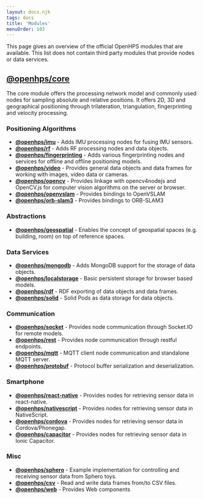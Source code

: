 ```yaml
---
layout: docs.njk
tags: docs
title: 'Modules'
menuOrder: 103
---
```

This page gives an overview of the official OpenHPS modules that are available. This list does not contain third party modules that provide nodes or data services.

## [@openhps/core](/docs/core/)
The core module offers the processing network model and commonly used nodes for sampling absolute and relative positions. It offers 2D, 3D and geographical positioning through trilateration, triangulation, fingerprinting and velocity processing.

### Positioning Algorithms
- **[@openhps/imu](/docs/imu/)** - Adds IMU processing nodes for fusing IMU sensors.
- **[@openhps/rf](/docs/rf/)** - Adds RF processing nodes and data objects.
- **[@openhps/fingerprinting](/docs/fingerprinting/)** - Adds various fingerprinting nodes and services for offline and offline positioning models.
- **[@openhps/video](/docs/video/)** - Provides general data objects and data frames for working with images, video data or cameras.
- **[@openhps/opencv](/docs/opencv/)** - Provides linkage with opencv4nodejs and OpenCV.js for computer vision algorithms on the server or browser.
- **[@openhps/openvslam](/docs/openvslam/)** - Provides bindings to OpenVSLAM
- **[@openhps/orb-slam3](/docs/orb-slam3/)** - Provides bindings to ORB-SLAM3

### Abstractions
- **[@openhps/geospatial](/docs/geospatial/)** - Enables the concept of geospatial spaces (e.g. building, room) on top of reference spaces.

### Data Services
- **[@openhps/mongodb](/docs/mongodb/)** - Adds MongoDB support for the storage of data objects.
- **[@openhps/localstorage](/docs/localstorage/)** - Basic persistent storage for browser based models.
- **[@openhps/rdf](/docs/rdf/)** - RDF exporting of data objects and data frames.
- **[@openhps/solid](/docs/solid/)** - Solid Pods as data storage for data objects.

### Communication
- **[@openhps/socket](/docs/socket)** - Provides node communication through Socket.IO for remote models.
- **[@openhps/rest](/docs/rest)** - Provides node communication through restful endpoints.
- **[@openhps/mqtt](/docs/mqtt)** - MQTT client node communication and standalone MQTT server.
- **[@openhps/protobuf](/docs/protobuf)** - Protocol buffer serialization and deserialization.

### Smartphone
- **[@openhps/react-native](/docs/react-native/)** - Provides nodes for retrieving sensor data in react-native.
- **[@openhps/nativescript](/docs/nativescript/)** - Provides nodes for retrieving sensor data in NativeScript.
- **[@openhps/cordova](/docs/cordova/)** - Provides nodes for retrieving sensor data in Cordova/Phonegap.
- **[@openhps/capacitor](/docs/capacitor)** - Provides nodes for retrieving sensor data in Ionic Capacitor.

### Misc
- **[@openhps/sphero](/docs/sphero/)** - Example implementation for controlling and receiving sensor data from Sphero toys.
- **[@openhps/csv](/docs/csv/)** - Read and write data frames from/to CSV files.
- **[@openhps/web](/docs/web/)** - Provides Web components
